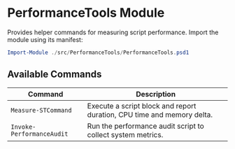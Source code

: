 # PerformanceTools Module

Provides helper commands for measuring script performance. Import the module using its manifest:

```powershell
Import-Module ./src/PerformanceTools/PerformanceTools.psd1
```

## Available Commands

| Command | Description |
|---------|-------------|
| `Measure-STCommand` | Execute a script block and report duration, CPU time and memory delta. |
| `Invoke-PerformanceAudit` | Run the performance audit script to collect system metrics. |
